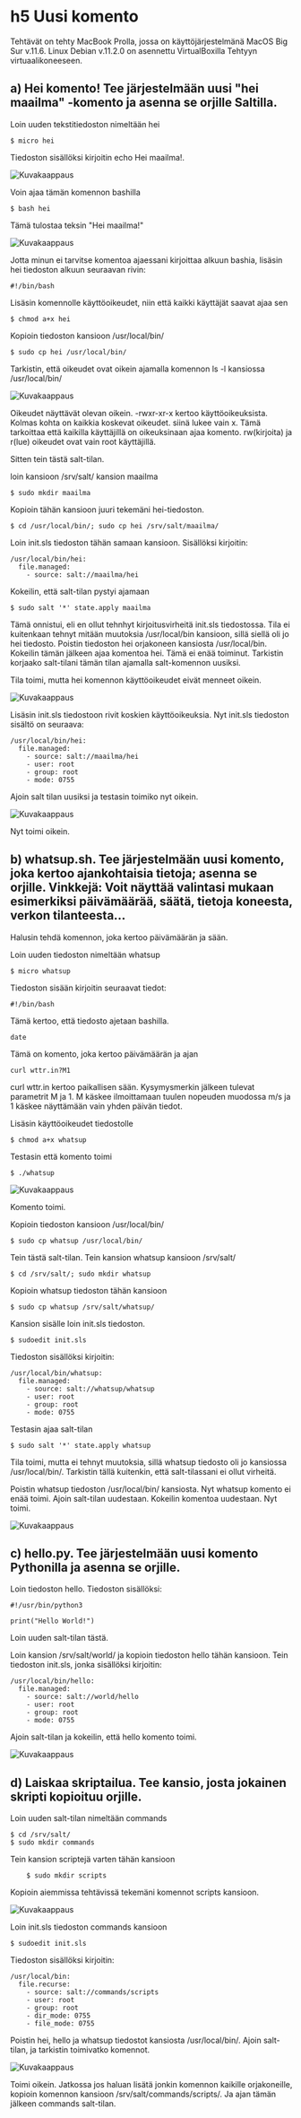# h5 Uusi komento

Tehtävät on tehty MacBook Prolla, jossa on käyttöjärjestelmänä MacOS Big Sur v.11.6. Linux Debian v.11.2.0 on asennettu VirtualBoxilla Tehtyyn virtuaalikoneeseen.

## a) Hei komento! Tee järjestelmään uusi "hei maailma" -komento ja asenna se orjille Saltilla. 

Loin uuden tekstitiedoston nimeltään hei

	$ micro hei

Tiedoston sisällöksi kirjoitin echo Hei maailma!. 

![Kuvakaappaus](kuva0.png)

Voin ajaa tämän komennon bashilla

	$ bash hei

Tämä tulostaa teksin "Hei maailma!"

![Kuvakaappaus](kuva1.png)

Jotta minun ei tarvitse komentoa ajaessani kirjoittaa alkuun bashia, lisäsin hei tiedoston alkuun seuraavan rivin:

	#!/bin/bash

Lisäsin komennolle käyttöoikeudet, niin että kaikki käyttäjät saavat ajaa sen

	$ chmod a+x hei

Kopioin tiedoston kansioon /usr/local/bin/

	$ sudo cp hei /usr/local/bin/

Tarkistin, että oikeudet ovat oikein ajamalla komennon ls -l kansiossa /usr/local/bin/

![Kuvakaappaus](kuva2.png)

Oikeudet näyttävät olevan oikein. -rwxr-xr-x kertoo käyttöoikeuksista. Kolmas kohta on kaikkia koskevat oikeudet. siinä lukee vain x. Tämä tarkoittaa että kaikilla käyttäjillä on oikeuksinaan ajaa komento. rw(kirjoita) ja r(lue) oikeudet ovat vain root käyttäjillä.

Sitten tein tästä salt-tilan.

loin kansioon /srv/salt/ kansion maailma

	$ sudo mkdir maailma

Kopioin tähän kansioon juuri tekemäni hei-tiedoston.

	$ cd /usr/local/bin/; sudo cp hei /srv/salt/maailma/

Loin init.sls tiedoston tähän samaan kansioon. Sisällöksi kirjoitin:

	/usr/local/bin/hei:
	  file.managed:
	    - source: salt://maailma/hei

Kokeilin, että salt-tilan pystyi ajamaan

	$ sudo salt '*' state.apply maailma

Tämä onnistui, eli en ollut tehnhyt kirjoitusvirheitä init.sls tiedostossa. Tila ei kuitenkaan tehnyt mitään muutoksia /usr/local/bin kansioon, sillä siellä oli jo hei tiedosto. Poistin tiedoston hei orjakoneen kansiosta /usr/local/bin. Kokeilin tämän jälkeen ajaa komentoa hei. Tämä ei enää toiminut. Tarkistin korjaako salt-tilani tämän tilan ajamalla salt-komennon uusiksi. 

Tila toimi, mutta hei komennon käyttöoikeudet eivät menneet oikein. 

![Kuvakaappaus](kuva4.png)

Lisäsin init.sls tiedostoon rivit koskien käyttöoikeuksia.
Nyt init.sls tiedoston sisältö on seuraava:

	/usr/local/bin/hei:
	  file.managed:
	    - source: salt://maailma/hei
	    - user: root
	    - group: root
	    - mode: 0755

Ajoin salt tilan uusiksi ja testasin toimiko nyt oikein.

![Kuvakaappaus](kuva5.png)

Nyt toimi oikein. 

## b) whatsup.sh. Tee järjestelmään uusi komento, joka kertoo ajankohtaisia tietoja; asenna se orjille. Vinkkejä: Voit näyttää valintasi mukaan esimerkiksi päivämäärää, säätä, tietoja koneesta, verkon tilanteesta...

Halusin tehdä komennon, joka kertoo päivämäärän ja sään.

Loin uuden tiedoston nimeltään whatsup

	$ micro whatsup

Tiedoston sisään kirjoitin seuraavat tiedot:

	#!/bin/bash

Tämä kertoo, että tiedosto ajetaan bashilla.
	
	date

Tämä on komento, joka kertoo päivämäärän ja ajan

	curl wttr.in?M1

curl wttr.in kertoo paikallisen sään. Kysymysmerkin jälkeen tulevat parametrit M ja 1. M käskee ilmoittamaan tuulen nopeuden muodossa m/s ja 1 käskee näyttämään vain yhden päivän tiedot.

Lisäsin käyttöoikeudet tiedostolle

	$ chmod a+x whatsup

Testasin että komento toimi

	$ ./whatsup

![Kuvakaappaus](kuva8.png)

Komento toimi.

Kopioin tiedoston kansioon /usr/local/bin/

	$ sudo cp whatsup /usr/local/bin/

Tein tästä salt-tilan. Tein kansion whatsup kansioon /srv/salt/

	$ cd /srv/salt/; sudo mkdir whatsup

Kopioin whatsup tiedoston tähän kansioon

	$ sudo cp whatsup /srv/salt/whatsup/

Kansion sisälle loin init.sls tiedoston.

	$ sudoedit init.sls

Tiedoston sisällöksi kirjoitin:

	/usr/local/bin/whatsup:
	  file.managed:
	    - source: salt://whatsup/whatsup
    	- user: root
		- group: root
		- mode: 0755

Testasin ajaa salt-tilan

	$ sudo salt '*' state.apply whatsup

Tila toimi, mutta ei tehnyt muutoksia, sillä whatsup tiedosto oli jo kansiossa /usr/local/bin/. Tarkistin tällä kuitenkin, että salt-tilassani ei ollut virheitä.

Poistin whatsup tiedoston /usr/local/bin/ kansiosta. Nyt whatsup komento ei enää toimi. Ajoin salt-tilan uudestaan. Kokeilin komentoa uudestaan. Nyt toimi.

![Kuvakaappaus](kuva7.png)

## c) hello.py. Tee järjestelmään uusi komento Pythonilla ja asenna se orjille.

Loin tiedoston hello. Tiedoston sisällöksi:

	#!/usr/bin/python3
	
	print("Hello World!")

Loin uuden salt-tilan tästä.

Loin kansion /srv/salt/world/ ja kopioin tiedoston hello tähän kansioon. Tein tiedoston init.sls, jonka sisällöksi kirjoitin:

	/usr/local/bin/hello:
	  file.managed:
	    - source: salt://world/hello
	   	- user: root
		- group: root
		- mode: 0755

Ajoin salt-tilan ja kokeilin, että hello komento toimi.

![Kuvakaappaus](kuva9.png)

## d) Laiskaa skriptailua. Tee kansio, josta jokainen skripti kopioituu orjille. 

Loin uuden salt-tilan nimeltään commands

	$ cd /srv/salt/
	$ sudo mkdir commands

Tein kansion scriptejä varten tähän kansioon

		$ sudo mkdir scripts

Kopioin aiemmissa tehtävissä tekemäni komennot scripts kansioon.

![Kuvakaappaus](kuva10.png)

Loin init.sls tiedoston commands kansioon

	$ sudoedit init.sls

Tiedoston sisällöksi kirjoitin:

	/usr/local/bin:
	  file.recurse:
	    - source: salt://commands/scripts
	    - user: root
	    - group: root
	    - dir_mode: 0755
	    - file_mode: 0755

Poistin hei, hello ja whatsup tiedostot kansiosta /usr/local/bin/. Ajoin salt-tilan, ja tarkistin toimivatko komennot.

![Kuvakaappaus](kuva11.png)

Toimi oikein. Jatkossa jos haluan lisätä jonkin komennon kaikille orjakoneille, kopioin komennon kansioon /srv/salt/commands/scripts/. Ja ajan tämän jälkeen commands salt-tilan.


	
	
